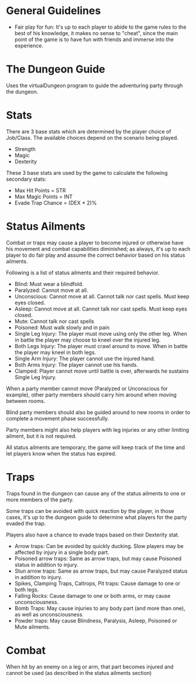 General Guidelines
==================
* Fair play for fun: It's up to each player to abide to the game rules to the best of his knowledge,
it makes no sense to "cheat", since the main point of the game is to have fun with friends and
immerse into the experience.

The Dungeon Guide
=================
Uses the virtualDungeon program to guide the adventuring party through the dungeon.

Stats
=====
There are 3 base stats which are determined by the player choice of Job/Class. The available choices
depend on the scenario being played.

* Strength
* Magic
* Dexterity

These 3 base stats are used by the game to calculate the following secondary stats:
* Max Hit Points = STR
* Max Magic Points = INT
* Evade Trap Chance = (DEX * 2)%

Status Ailments
===============
Combat or traps may cause a player to become injured or otherwise have his movement and combat
capabilities diminished; as always, it's up to each player to do fair play and assume the correct
behavior based on his status ailments.

Following is a list of status ailments and their required behavior.

* Blind: Must wear a blindfold.
* Paralyzed: Cannot move at all.
* Unconscious: Cannot move at all. Cannot talk nor cast spells. Must keep eyes closed.
* Asleep: Cannot move at all. Cannot talk nor cast spells. Must keep eyes closed.
* Mute: Cannot talk nor cast spells
* Poisoned: Must walk slowly and in pain
* Single Leg Injury: The player must move using only the other leg. When in battle the player may
choose to kneel over the injured leg.
* Both Legs Injury: The player must crawl around to move. When in battle the player may kneel in
both legs.
* Single Arm Injury: The player cannot use the injured hand.
* Both Arms Injury: The player cannot use his hands.
* Clamped: Player cannot move until battle is over, afterwards he sustains Single Leg Injury.

When a party member cannot move (Paralyzed or Unconscious for example), other party members should
carry him around when moving between rooms.

Blind party members should also be guided around to new rooms in order to complete a movement phase
successfully.

Party members might also help players with leg injuries or any other limiting ailment, but it is not
required.

All status ailments are temporary, the game will keep track of the time and let players know when
the status has expired.

Traps
=====
Traps found in the dungeon can cause any of the status ailments to one or more members of the party.

Some traps can be avoided with quick reaction by the player, in those cases, it's up to the dungeon
guide to determine what players for the party evaded the trap.

Players also have a chance to evade traps based on their Dexterity stat.

* Arrow traps: Can be avoided by quickly ducking. Slow players may be affected by injury in a single
body part.
* Poisoned arrow traps: Same as arrow traps, but may cause Poisoned status in addition to injury.
* Stun arrow traps: Same as arrow traps, but may cause Paralyzed status in addition to injury.
* Spikes, Clamping Traps, Caltrops, Pit traps: Cause damage to one or both legs. 
* Falling Rocks: Cause damage to one or both arms, or may cause unconsciousness.
* Bomb Traps: May cause injuries to any body part (and more than one), as well as unconsciousness.
* Powder traps: May cause Blindness, Paralysis, Asleep, Poisoned or Mute ailments.

Combat
======
When hit by an enemy on a leg or arm, that part becomes injured and cannot be used (as described in
the status ailments section)